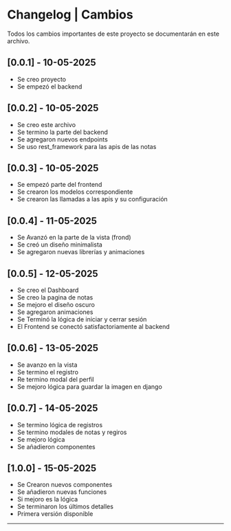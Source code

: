 # Changelog | Cambios

Todos los cambios importantes de este proyecto se documentarán en este archivo.

## [0.0.1] - 10-05-2025

- Se creo proyecto
- Se empezó el backend

## [0.0.2] - 10-05-2025

- Se creo este archivo
- Se termino la parte del backend
- Se agregaron nuevos endpoints
- Se uso rest_framework para las apis de las notas

## [0.0.3] - 10-05-2025

- Se empezó parte del frontend
- Se crearon los modelos correspondiente
- Se crearon las llamadas a las apis y su configuración

## [0.0.4] - 11-05-2025

- Se Avanzó en la parte de la vista (frond)
- Se creó un diseño minimalista
- Se agregaron nuevas librerías y animaciones

## [0.0.5] - 12-05-2025

- Se creo el Dashboard
- Se creo la pagina de notas
- Se mejoro el diseño oscuro
- Se agregaron animaciones
- Se Terminó la lógica de iniciar y cerrar sesión
- El Frontend se conectó satisfactoriamente al backend

## [0.0.6] - 13-05-2025

- Se avanzo en la vista
- Se termino el registro
- Re termino modal del perfil
- Se mejoro lógica para guardar la imagen en django

## [0.0.7] - 14-05-2025

- Se termino lógica de registros
- Se termino modales de notas y regiros
- Se mejoro lógica
- Se añadieron componentes

## [1.0.0] - 15-05-2025

- Se Crearon nuevos componentes
- Se añadieron nuevas funciones
- Si mejoro es la lógica
- Se terminaron los últimos detalles
- Primera versión disponible

---
